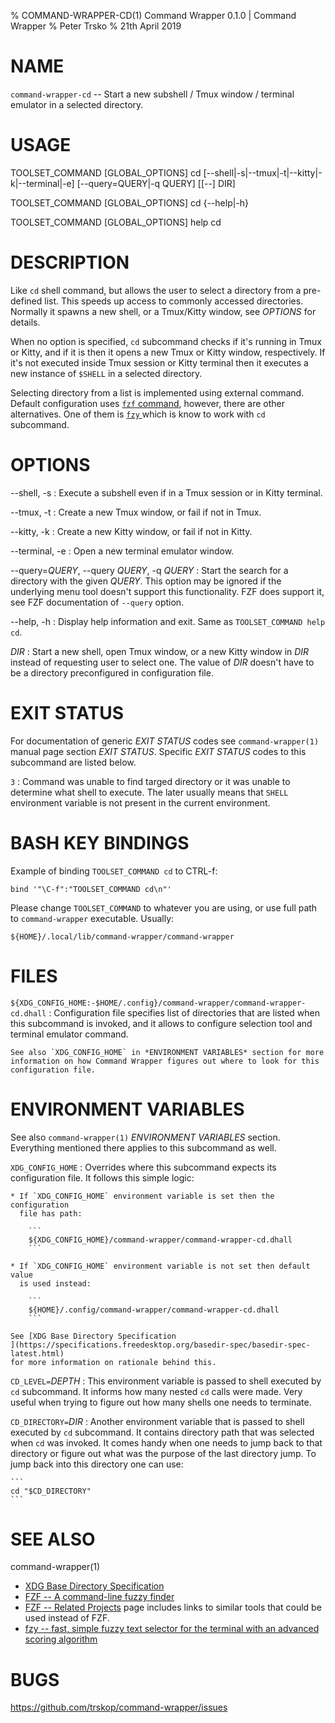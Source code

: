 % COMMAND-WRAPPER-CD(1) Command Wrapper 0.1.0 | Command Wrapper
% Peter Trsko
% 21th April 2019


# NAME

`command-wrapper-cd` -- Start a new subshell / Tmux window / terminal emulator
in a selected directory.


# USAGE

TOOLSET\_COMMAND \[GLOBAL\_OPTIONS] cd
\[\--shell|-s|\--tmux|-t|\--kitty|-k|\--terminal|-e] \[--query=QUERY|-q QUERY]
\[\[\--] DIR]

TOOLSET\_COMMAND \[GLOBAL\_OPTIONS] cd {\--help|-h}

TOOLSET\_COMMAND \[GLOBAL\_OPTIONS] help cd


# DESCRIPTION

Like `cd` shell command, but allows the user to select a directory from a
pre-defined list.  This speeds up access to commonly accessed directories.
Normally it spawns a new shell, or a Tmux/Kitty window, see *OPTIONS* for
details.

When no option is specified, `cd` subcommand checks if it's running in Tmux or
Kitty, and if it is then it opens a new Tmux or Kitty window, respectively.  If
it's not executed inside Tmux session or Kitty terminal then it executes a new
instance of `$SHELL` in a selected directory.

Selecting directory from a list is implemented using external command.  Default
configuration uses [`fzf` command](https://github.com/junegunn/fzf), however,
there are other alternatives.  One of them is [`fzy`
](https://github.com/jhawthorn/fzy) which is know to work with `cd` subcommand.


# OPTIONS

\--shell, -s
:   Execute a subshell even if in a Tmux session or in Kitty terminal.

\--tmux, -t
:   Create a new Tmux window, or fail if not in Tmux.

\--kitty, -k
:   Create a new Kitty window, or fail if not in Kitty.

\--terminal, -e
:   Open a new terminal emulator window.

\--query=*QUERY*, \--query *QUERY*, -q *QUERY*
:  Start the search for a directory with the given *QUERY*.  This option may be
   ignored if the underlying menu tool doesn't support this functionality.  FZF
   does support it, see FZF documentation of `--query` option.

\--help, -h
:   Display help information and exit.  Same as `TOOLSET_COMMAND help cd`.

*DIR*
:   Start a new shell, open Tmux window, or a new Kitty window in *DIR* instead
    of requesting user to select one.  The value of *DIR* doesn't have to be a
    directory preconfigured in configuration file.


# EXIT STATUS

For documentation of generic *EXIT STATUS* codes see `command-wrapper(1)`
manual page section *EXIT STATUS*.  Specific *EXIT STATUS* codes to this subcommand
are listed below.

`3`
:  Command was unable to find targed directory or it was unable to determine
   what shell to execute.  The later usually means that `SHELL` environment
   variable is not present in the current environment.


# BASH KEY BINDINGS

Example of binding `TOOLSET_COMMAND cd` to CTRL-f:

```
bind '"\C-f":"TOOLSET_COMMAND cd\n"'
```

Please change `TOOLSET_COMMAND` to whatever you are using, or use full path to
`command-wrapper` executable.  Usually:

```
${HOME}/.local/lib/command-wrapper/command-wrapper
```


# FILES

`${XDG_CONFIG_HOME:-$HOME/.config}/command-wrapper/command-wrapper-cd.dhall`
:   Configuration file specifies list of directories that are listed when this
    subcommand is invoked, and it allows to configure selection tool and
    terminal emulator command.

    See also `XDG_CONFIG_HOME` in *ENVIRONMENT VARIABLES* section for more
    information on how Command Wrapper figures out where to look for this
    configuration file.


# ENVIRONMENT VARIABLES

See also `command-wrapper(1)` *ENVIRONMENT VARIABLES* section.  Everything
mentioned there applies to this subcommand as well.

`XDG_CONFIG_HOME`
:   Overrides where this subcommand expects its configuration file.  It follows
    this simple logic:

    * If `XDG_CONFIG_HOME` environment variable is set then the configuration
      file has path:

        ```
        ${XDG_CONFIG_HOME}/command-wrapper/command-wrapper-cd.dhall
        ```

    * If `XDG_CONFIG_HOME` environment variable is not set then default value
      is used instead:

        ```
        ${HOME}/.config/command-wrapper/command-wrapper-cd.dhall
        ```

    See [XDG Base Directory Specification
    ](https://specifications.freedesktop.org/basedir-spec/basedir-spec-latest.html)
    for more information on rationale behind this.

`CD_LEVEL=`*DEPTH*
:   This environment variable is passed to shell executed by `cd` subcommand.
    It informs how many nested `cd` calls were made.  Very useful when trying
    to figure out how many shells one needs to terminate.

`CD_DIRECTORY=`*DIR*
:   Another environment variable that is passed to shell executed by `cd`
    subcommand.  It contains directory path that was selected when `cd` was
    invoked.  It comes handy when one needs to jump back to that directory or
    figure out what was the purpose of the last directory jump.  To jump back
    into this directory one can use:

    ```
    cd "$CD_DIRECTORY"
    ```


# SEE ALSO

command-wrapper(1)

* [XDG Base Directory Specification
  ](https://specifications.freedesktop.org/basedir-spec/basedir-spec-latest.html)
* [FZF -- A command-line fuzzy finder](https://github.com/junegunn/fzf)
* [FZF -- Related Projects](https://github.com/junegunn/fzf/wiki/Related-projects)
  page includes links to similar tools that could be used instead of FZF.
* [fzy -- fast, simple fuzzy text selector for the terminal with an advanced
  scoring algorithm](https://github.com/jhawthorn/fzy)

# BUGS

<https://github.com/trskop/command-wrapper/issues>
